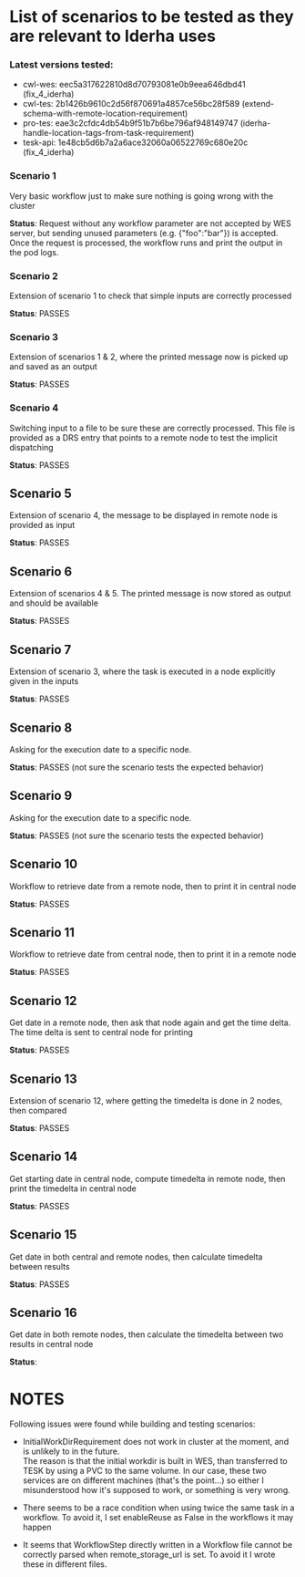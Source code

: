 # List of scenarios to be tested as they are relevant to Iderha uses

### Latest versions tested: 
- cwl-wes: eec5a317622810d8d70793081e0b9eea646dbd41 (fix_4_iderha)
- cwl-tes: 2b1426b9610c2d56f870691a4857ce56bc28f589 (extend-schema-with-remote-location-requirement)
- pro-tes: eae3c2cfdc4db54b9f51b7b6be796af948149747 (iderha-handle-location-tags-from-task-requirement)
- tesk-api: 1e48cb5d6b7a2a6ace32060a06522769c680e20c (fix_4_iderha)

### Scenario 1

Very basic workflow just to make sure nothing is going wrong with the cluster

**Status**: Request without any workflow parameter are not accepted by WES server, but sending unused parameters (e.g. {"foo":"bar"})
is accepted. Once the request is processed, the workflow runs and print the output in the pod logs.

### Scenario 2

Extension of scenario 1 to check that simple inputs are correctly processed

**Status**: PASSES

### Scenario 3

Extension of scenarios 1 & 2, where the printed message now is picked up and saved as an output

**Status**: PASSES

### Scenario 4

Switching input to a file to be sure these are correctly processed. 
This file is provided as a DRS entry that points to a remote node to test the implicit dispatching

**Status**: PASSES

## Scenario 5

Extension of scenario 4, the message to be displayed in remote node is provided as input

**Status**: PASSES

## Scenario 6

Extension of scenarios 4 & 5. The printed message is now stored as output and should be available

**Status**: PASSES

## Scenario 7

Extension of scenario 3, where the task is executed in a node explicitly given in the inputs

**Status**: PASSES

## Scenario 8

Asking for the execution date to a specific node. 

**Status**: PASSES (not sure the scenario tests the expected behavior)

## Scenario 9

Asking for the execution date to a specific node. 

**Status**: PASSES (not sure the scenario tests the expected behavior)

## Scenario 10

Workflow to retrieve date from a remote node, then to print it in central node

**Status**: PASSES

## Scenario 11

Workflow to retrieve date from central node, then to print it in a remote node

**Status**: PASSES

## Scenario 12

Get date in a remote node, then ask that node again and get the time delta. The time delta is sent to central node for printing

**Status**: PASSES

## Scenario 13

Extension of scenario 12, where getting the timedelta is done in 2 nodes, then compared

**Status**: PASSES

## Scenario 14

Get starting date in central node, compute timedelta in remote node, then print the timedelta in central node

**Status**: PASSES

## Scenario 15

Get date in both central and remote nodes, then calculate timedelta between results

**Status**: PASSES

## Scenario 16

Get date in both remote nodes, then calculate the timedelta between two results in central node

**Status**:

# NOTES

Following issues were found while building and testing scenarios:
- InitialWorkDirRequirement does not work in cluster at the moment, and is unlikely to in the future.\
  The reason is that the initial workdir is built in WES, than transferred to TESK by using a PVC to the same volume.
  In our case, these two services are on different machines (that's the point...) so either I misunderstood how it's supposed to work, or something is very wrong.

- There seems to be a race condition when using twice the same task in a workflow. To avoid it, I set enableReuse as False
  in the workflows it may happen

- It seems that WorkflowStep directly written in a Workflow file cannot be correctly parsed when remote_storage_url
  is set. To avoid it I wrote these in different files.